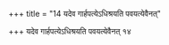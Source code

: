 +++
title = "14 यदेव गार्हपत्येऽधिश्रयति पवयत्येवैनत्"

+++
यदेव गार्हपत्येऽधिश्रयति पवयत्येवैनत् १४
